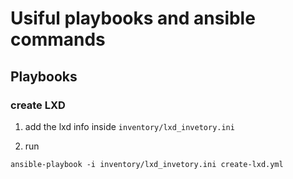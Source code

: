 # Usiful playbooks and ansible commands

## Playbooks

### create LXD

1. add the lxd info inside `inventory/lxd_invetory.ini`


2. run 
```
ansible-playbook -i inventory/lxd_invetory.ini create-lxd.yml
```